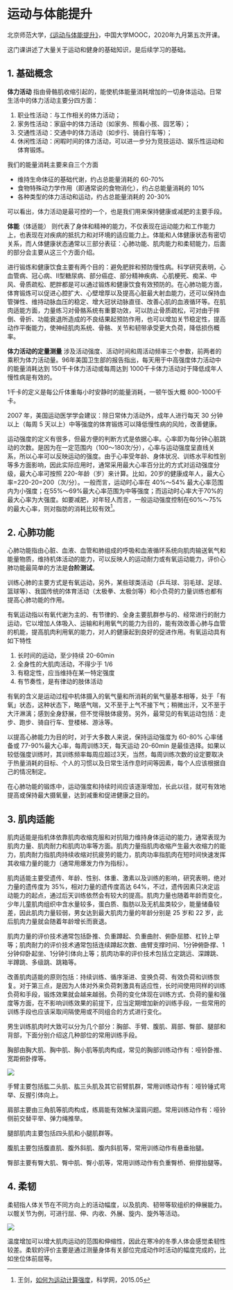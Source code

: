 # 运动与体能提升


北京师范大学，[《运动与体能提升》](https://www.icourse163.org/course/BNU-1003536125)，中国大学MOOC，2020年九月第五次开课。

这门课讲述了大量关于运动和健身的基础知识，是后续学习的基础。

<!--more-->

## 1. 基础概念

**体力活动** 指由骨骼肌收缩引起的，能使机体能量消耗增加的一切身体运动。日常生活中的体力活动主要分四方面：

1. 职业性活动：与工作相关的体力活动；
2. 家务性活动：家庭中的体力活动（如家务、照看小孩、园艺等）；
3. 交通性活动：交通中的体力活动（如步行、骑自行车等）；
4. 休闲性活动：闲暇时间的体力活动，可以进一步分为竞技运动、娱乐性运动和体育锻炼。

我们的能量消耗主要来自三个方面

- 维持生命体征的基础代谢，约占总能量消耗的 60-70%
- 食物特殊动力学作用（即通常说的食物消化），约占总能量消耗的 10%
- 各种类型的体力活动和运动，约占总能量消耗的 20-30%

可以看出，体力活动是最可控的一个，也是我们用来保持健康或减肥的主要手段。

**体能**（体适能） 则代表了身体和精神的能力，不仅表现在运动能力和工作能力上，也表现在对疾病的抵抗力和对环境的适应能力上。体能和人体健康状态有密切关系，而人体健康状态通常以三部分表征：心肺功能、肌肉能力和柔韧能力，后面的部分会主要从这三个方面介绍。

进行锻炼和健康饮食主要有两个目的：避免肥胖和预防慢性病。科学研究表明，心血管病、冠心病、II型糖尿病、部分癌症、部分精神疾病、心肌梗死、痴呆、中风、骨质疏松、肥胖都是可以通过锻炼和健康饮食有效预防的。在心肺功能方面，体育锻炼可以促进心腔扩大、心壁增厚以及提高心脏最大射血能力，还可以保持血管弹性、维持动脉血压的稳定、增大冠状动脉直径、改善心肌的血液循环等。在肌肉适能方面，力量练习对骨骼系统有重要功效，可以防止骨质疏松，可对由于摔倒、骨折、功能衰退所造成的不良结果起预防作用，也可以增加关节稳定性，提高动作平衡能力，使神经肌肉系统、骨骼、关节和韧带承受更大负荷，降低损伤概率。

**体力活动的定量测量** 涉及活动强度、活动时间和周活动频率三个参数，前两者的乘积为体力活动量。96年美国卫生部的报告指出，每天用于中高强度体力活动中的能量消耗达到 150千卡体力活动或每周达到 1000千卡体力活动对于降低成年人慢性病是有效的。

1千卡的定义是每公斤体重每小时安静时的能量消耗，一顿午饭大概 800-1000千卡。

2007 年，美国运动医学学会建议：除日常体力活动外，成年人进行每天 30 分钟以上（每周 5 天以上）中等强度的体育锻炼可以降低慢性病的风险，改善健康。

运动强度的定义有很多，但最方便的判断方式是依据心率。心率即为每分钟心脏跳动的次数。是因为在一定范围内（100～180次/分），心率与运动强度呈直线关系，所以心率可以反映运动的强度。由于心率受年龄、身体状况、训练水平和性别等多方面影响，因此实际应用时，通常采用最大心率百分比的方式对运动强度分级，最大心率可按照 220-年龄（岁）来计算。比如，20岁的健康成年人，最大心率=220-20=200（次/分）。一般而言，运动时心率在 40%～54% 最大心率范围内为小强度；在55%～69%最大心率范围为中等强度；而运动时心率大于70%的最大心率为大强度。如要减肥，对年轻人而言，一般运动强度控制在60%～75%的最大心率，则对脂肪的消耗比较有效[^1]。

[^1]:王剑，[如何为运动计算强度](http://news.sciencenet.cn/sbhtmlnews/2015/5/300082.shtm)，科学网，2015.05

## 2. 心肺功能

心肺功能指由心脏、血液、血管和肺组成的呼吸和血液循环系统向肌肉输送氧气和能量物质，维持机体活动的能力，可以反映人的运动耐力或有氧运动能力，评价心肺功能最简单的方法是**台阶测试**。

训练心肺的主要方式是有氧运动，另外，某些球类活动（乒乓球、羽毛球、足球、篮球等）、我国传统的体育活动（太极拳、太极剑等）和小负荷的力量训练也都有提高心肺功能的作用。

有氧运动指以有氧代谢为主的、有节律的、全身主要肌群参与的、经常进行的耐力运动，它以增加人体吸入、运输和利用氧气的能力为目的，能有效改善心肺与血管的机能，提高肌肉利用氧的能力，对人的健康起到良好的促进作用。有氧运动具有如下特性

1. 长时间的运动，至少持续 20-60min
2. 全身性的大肌肉活动，不得少于 1/6
3. 有稳定性，应当维持在某一特定强度
4. 有节奏性，是有律动的肢体活动

有氧的含义是运动过程中机体摄入的氧气量和所消耗的氧气量基本相等，处于「有氧」状态，这种状态下，略感气喘，又不至于上气不接下气；稍微出汗，又不至于大汗淋漓；感到全身舒展，但不觉得肢体疲劳。另外，最常见的有氧运动包括：走步、跑步、骑自行车、登楼梯、游泳等。

以提高心肺能力为目的时，对于大多数人来说，保持运动强度为 60-80% 心率储备或 77-90%最大心率，每周训练3天，每天运动 20-60min 是最佳选择。如果以较低强度训练时，其训练频率每周应超过3天，当然，每周训练次数的设定要取决于热量消耗的目标、个人的习惯以及日常生活作息时间等因素，每个人应该根据自己的情况制定。

在心肺功能的锻炼中，运动强度和持续时间应该逐渐增加，长此以往，就可有效地提高或保持最大摄氧量，达到减重和促进健康之目的。

## 3. 肌肉适能

肌肉适能是指机体依靠肌肉收缩克服和对抗阻力维持身体运动的能力，通常表现为肌肉力量、肌肉耐力和肌肉功率等方面。肌肉力量指肌肉收缩产生最大收缩力的能力，肌肉耐力指肌肉持续收缩对抗疲劳的能力，肌肉功率指肌肉在短时间快速发挥其收缩力量的能力（通常用爆发力作为指标）。

肌肉适能主要受遗传、年龄、性别、体重、激素以及训练的影响，研究表明，绝对力量的遗传度为 35%，相对力量的遗传度高达 64%，不过，遗传因素只决定运动能力的起点，通过后天训练依然会有较大的提高。肌肉力量也随着年龄而变化，少年儿童肌肉组织中含水量较多，蛋白质、脂肪以及无机盐类较少，能量储备较差，因此肌肉力量较弱，男女达到最大肌肉力量的年龄分别是 25 岁和 22 岁，此后肌肉力量就会随着年龄增长而衰退。

肌肉力量的评价技术通常包括卧推、负重蹲起、负重曲肘、俯卧屈膝、杠铃上举等；肌肉耐力的评价技术通常包括连续蹲起次数、曲臂支撑时间、1分钟俯卧撑、1分钟仰卧起坐、1分钟引体向上等；肌肉功率的评价技术包括立定跳远、深蹲跳、半蹲跳、多级跳、跳箱等。

改善肌肉适能的原则包括：持续训练、循序渐进、变换负荷、有效负荷和训练恢复。对于第三点，是因为人体对外来负荷刺激具有适应性，长时间使用同样的训练负荷和手段，锻炼效果就会越来越弱。负荷的变化体现在训练方式、负荷的量和强度等方面，在不影响训练效果的前提下，应当定期增加新的训练手段，一些常用的训练手段也应该采取间隔使用或不同组合的方式进行变化。

男生训练肌肉时大致可以分为几个部分：胸部、手臂、腹肌、肩部、臀部、腿部和背部，下面分别介绍这几种部位的常用训练手段。 

胸部由胸大肌、胸中肌、胸小肌等肌肉构成，常见的胸部训练动作有：哑铃卧推、宽距俯卧撑等。

![](https://picped-1301226557.cos.ap-beijing.myqcloud.com/08-32.8发达胸部.mp4_20210111_190732894.jpg)

手臂主要包括肱二头肌、肱三头肌及其它前臂肌群，常用训练动作有：哑铃锤式弯举、反握引体向上。

肩部主要由三角肌等肌肉构成，练肩能有效解决溜肩问题。常用训练动作有：哑铃侧前交替平举、弹力绳推举。

腿部肌肉主要包括四头肌和小腿肌群等。

腹肌主要包括腹直肌、腹外斜肌、腹内斜肌等，常用训练动作有悬垂抬腿。

臀部主要有臀大肌、臀中肌、臀小肌等，常用训练动作有负重臀桥、俯撑抬腿等。

## 4. 柔韧

柔韧指人体关节在不同方向上的活动幅度，以及肌肉、韧带等软组织的伸展能力。以髋关节为例，可进行屈、伸、内收、外展、旋内、旋外等活动。

![](https://picped-1301226557.cos.ap-beijing.myqcloud.com/01-4.1柔韧的含义、影响因素20211111945592.gif)



温度增加可以增大肌肉运动的范围和伸缩性，因此在寒冷的冬季人体会感觉柔韧性较差。柔软的评价主要是通过测量身体有关部位完成动作时活动的幅度完成的，比如坐位体前屈等。

